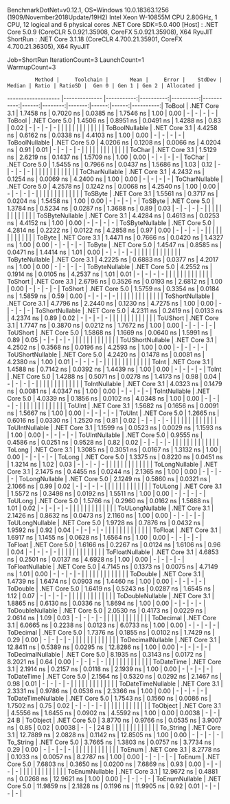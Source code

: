 
BenchmarkDotNet=v0.12.1, OS=Windows 10.0.18363.1256 (1909/November2018Update/19H2)
Intel Xeon W-10855M CPU 2.80GHz, 1 CPU, 12 logical and 6 physical cores
.NET Core SDK=5.0.400
  [Host]   : .NET Core 5.0.9 (CoreCLR 5.0.921.35908, CoreFX 5.0.921.35908), X64 RyuJIT
  ShortRun : .NET Core 3.1.18 (CoreCLR 4.700.21.35901, CoreFX 4.700.21.36305), X64 RyuJIT

Job=ShortRun  IterationCount=3  LaunchCount=1  
WarmupCount=3  

             Method |     Toolchain |       Mean |     Error |    StdDev |     Median | Ratio | RatioSD |  Gen 0 | Gen 1 | Gen 2 | Allocated |
------------------- |-------------- |-----------:|----------:|----------:|-----------:|------:|--------:|-------:|------:|------:|----------:|
             ToBool | .NET Core 3.1 |  1.7458 ns | 0.7020 ns | 0.0385 ns |  1.7546 ns |  1.00 |    0.00 |      - |     - |     - |         - |
             ToBool | .NET Core 5.0 |  1.4506 ns | 0.8951 ns | 0.0491 ns |  1.4288 ns |  0.83 |    0.02 |      - |     - |     - |         - |
                    |               |            |           |           |            |       |         |        |       |       |           |
     ToBoolNullable | .NET Core 3.1 |  4.4258 ns | 0.6162 ns | 0.0338 ns |  4.4103 ns |  1.00 |    0.00 |      - |     - |     - |         - |
     ToBoolNullable | .NET Core 5.0 |  4.0206 ns | 0.1208 ns | 0.0066 ns |  4.0204 ns |  0.91 |    0.01 |      - |     - |     - |         - |
                    |               |            |           |           |            |       |         |        |       |       |           |
             ToChar | .NET Core 3.1 |  1.5129 ns | 2.6219 ns | 0.1437 ns |  1.5709 ns |  1.00 |    0.00 |      - |     - |     - |         - |
             ToChar | .NET Core 5.0 |  1.5455 ns | 0.7966 ns | 0.0437 ns |  1.5686 ns |  1.03 |    0.12 |      - |     - |     - |         - |
                    |               |            |           |           |            |       |         |        |       |       |           |
     ToCharNullable | .NET Core 3.1 |  4.2432 ns | 0.1254 ns | 0.0069 ns |  4.2400 ns |  1.00 |    0.00 |      - |     - |     - |         - |
     ToCharNullable | .NET Core 5.0 |  4.2578 ns | 0.1242 ns | 0.0068 ns |  4.2540 ns |  1.00 |    0.00 |      - |     - |     - |         - |
                    |               |            |           |           |            |       |         |        |       |       |           |
            ToSByte | .NET Core 3.1 |  1.5561 ns | 0.3717 ns | 0.0204 ns |  1.5458 ns |  1.00 |    0.00 |      - |     - |     - |         - |
            ToSByte | .NET Core 5.0 |  1.3784 ns | 0.5234 ns | 0.0287 ns |  1.3688 ns |  0.89 |    0.03 |      - |     - |     - |         - |
                    |               |            |           |           |            |       |         |        |       |       |           |
    ToSByteNullable | .NET Core 3.1 |  4.4284 ns | 0.4613 ns | 0.0253 ns |  4.4152 ns |  1.00 |    0.00 |      - |     - |     - |         - |
    ToSByteNullable | .NET Core 5.0 |  4.2814 ns | 0.2222 ns | 0.0122 ns |  4.2858 ns |  0.97 |    0.00 |      - |     - |     - |         - |
                    |               |            |           |           |            |       |         |        |       |       |           |
             ToByte | .NET Core 3.1 |  1.4471 ns | 0.7666 ns | 0.0420 ns |  1.4327 ns |  1.00 |    0.00 |      - |     - |     - |         - |
             ToByte | .NET Core 5.0 |  1.4547 ns | 0.8585 ns | 0.0471 ns |  1.4414 ns |  1.01 |    0.00 |      - |     - |     - |         - |
                    |               |            |           |           |            |       |         |        |       |       |           |
     ToByteNullable | .NET Core 3.1 |  4.2225 ns | 0.6883 ns | 0.0377 ns |  4.2017 ns |  1.00 |    0.00 |      - |     - |     - |         - |
     ToByteNullable | .NET Core 5.0 |  4.2552 ns | 0.1914 ns | 0.0105 ns |  4.2537 ns |  1.01 |    0.01 |      - |     - |     - |         - |
                    |               |            |           |           |            |       |         |        |       |       |           |
            ToShort | .NET Core 3.1 |  2.6796 ns | 0.3526 ns | 0.0193 ns |  2.6812 ns |  1.00 |    0.00 |      - |     - |     - |         - |
            ToShort | .NET Core 5.0 |  1.5759 ns | 0.3354 ns | 0.0184 ns |  1.5859 ns |  0.59 |    0.00 |      - |     - |     - |         - |
                    |               |            |           |           |            |       |         |        |       |       |           |
    ToShortNullable | .NET Core 3.1 |  4.7796 ns | 2.2440 ns | 0.1230 ns |  4.7275 ns |  1.00 |    0.00 |      - |     - |     - |         - |
    ToShortNullable | .NET Core 5.0 |  4.2311 ns | 0.2419 ns | 0.0133 ns |  4.2374 ns |  0.89 |    0.02 |      - |     - |     - |         - |
                    |               |            |           |           |            |       |         |        |       |       |           |
           ToUShort | .NET Core 3.1 |  1.7747 ns | 0.3870 ns | 0.0212 ns |  1.7672 ns |  1.00 |    0.00 |      - |     - |     - |         - |
           ToUShort | .NET Core 5.0 |  1.5868 ns | 1.1669 ns | 0.0640 ns |  1.5991 ns |  0.89 |    0.05 |      - |     - |     - |         - |
                    |               |            |           |           |            |       |         |        |       |       |           |
   ToUShortNullable | .NET Core 3.1 |  4.2502 ns | 0.3568 ns | 0.0196 ns |  4.2593 ns |  1.00 |    0.00 |      - |     - |     - |         - |
   ToUShortNullable | .NET Core 5.0 |  4.2420 ns | 0.1478 ns | 0.0081 ns |  4.2380 ns |  1.00 |    0.01 |      - |     - |     - |         - |
                    |               |            |           |           |            |       |         |        |       |       |           |
              ToInt | .NET Core 3.1 |  1.4588 ns | 0.7142 ns | 0.0392 ns |  1.4439 ns |  1.00 |    0.00 |      - |     - |     - |         - |
              ToInt | .NET Core 5.0 |  1.4288 ns | 0.5071 ns | 0.0278 ns |  1.4173 ns |  0.98 |    0.04 |      - |     - |     - |         - |
                    |               |            |           |           |            |       |         |        |       |       |           |
      ToIntNullable | .NET Core 3.1 |  4.0323 ns | 0.1479 ns | 0.0081 ns |  4.0347 ns |  1.00 |    0.00 |      - |     - |     - |         - |
      ToIntNullable | .NET Core 5.0 |  4.0339 ns | 0.1856 ns | 0.0102 ns |  4.0348 ns |  1.00 |    0.00 |      - |     - |     - |         - |
                    |               |            |           |           |            |       |         |        |       |       |           |
             ToUInt | .NET Core 3.1 |  1.5682 ns | 0.1656 ns | 0.0091 ns |  1.5667 ns |  1.00 |    0.00 |      - |     - |     - |         - |
             ToUInt | .NET Core 5.0 |  1.2665 ns | 0.6016 ns | 0.0330 ns |  1.2520 ns |  0.81 |    0.02 |      - |     - |     - |         - |
                    |               |            |           |           |            |       |         |        |       |       |           |
     ToUIntNullable | .NET Core 3.1 |  1.1599 ns | 0.0523 ns | 0.0029 ns |  1.1593 ns |  1.00 |    0.00 |      - |     - |     - |         - |
     ToUIntNullable | .NET Core 5.0 |  0.9555 ns | 0.4586 ns | 0.0251 ns |  0.9528 ns |  0.82 |    0.02 |      - |     - |     - |         - |
                    |               |            |           |           |            |       |         |        |       |       |           |
             ToLong | .NET Core 3.1 |  1.3085 ns | 0.3051 ns | 0.0167 ns |  1.3132 ns |  1.00 |    0.00 |      - |     - |     - |         - |
             ToLong | .NET Core 5.0 |  1.3375 ns | 0.8220 ns | 0.0451 ns |  1.3214 ns |  1.02 |    0.03 |      - |     - |     - |         - |
                    |               |            |           |           |            |       |         |        |       |       |           |
     ToLongNullable | .NET Core 3.1 |  2.1475 ns | 0.4455 ns | 0.0244 ns |  2.1365 ns |  1.00 |    0.00 |      - |     - |     - |         - |
     ToLongNullable | .NET Core 5.0 |  2.1249 ns | 0.5860 ns | 0.0321 ns |  2.1066 ns |  0.99 |    0.02 |      - |     - |     - |         - |
                    |               |            |           |           |            |       |         |        |       |       |           |
            ToULong | .NET Core 3.1 |  1.5572 ns | 0.3498 ns | 0.0192 ns |  1.5511 ns |  1.00 |    0.00 |      - |     - |     - |         - |
            ToULong | .NET Core 5.0 |  1.5766 ns | 0.2960 ns | 0.0162 ns |  1.5688 ns |  1.01 |    0.02 |      - |     - |     - |         - |
                    |               |            |           |           |            |       |         |        |       |       |           |
    ToULongNullable | .NET Core 3.1 |  2.1426 ns | 0.8632 ns | 0.0473 ns |  2.1160 ns |  1.00 |    0.00 |      - |     - |     - |         - |
    ToULongNullable | .NET Core 5.0 |  1.9728 ns | 0.7876 ns | 0.0432 ns |  1.9592 ns |  0.92 |    0.04 |      - |     - |     - |         - |
                    |               |            |           |           |            |       |         |        |       |       |           |
            ToFloat | .NET Core 3.1 |  1.6917 ns | 1.1455 ns | 0.0628 ns |  1.6564 ns |  1.00 |    0.00 |      - |     - |     - |         - |
            ToFloat | .NET Core 5.0 |  1.6166 ns | 0.2267 ns | 0.0124 ns |  1.6106 ns |  0.96 |    0.04 |      - |     - |     - |         - |
                    |               |            |           |           |            |       |         |        |       |       |           |
    ToFloatNullable | .NET Core 3.1 |  4.6853 ns | 0.2501 ns | 0.0137 ns |  4.6928 ns |  1.00 |    0.00 |      - |     - |     - |         - |
    ToFloatNullable | .NET Core 5.0 |  4.7145 ns | 0.1373 ns | 0.0075 ns |  4.7149 ns |  1.01 |    0.00 |      - |     - |     - |         - |
                    |               |            |           |           |            |       |         |        |       |       |           |
           ToDouble | .NET Core 3.1 |  1.4739 ns | 1.6474 ns | 0.0903 ns |  1.4460 ns |  1.00 |    0.00 |      - |     - |     - |         - |
           ToDouble | .NET Core 5.0 |  1.6419 ns | 0.5243 ns | 0.0287 ns |  1.6545 ns |  1.12 |    0.07 |      - |     - |     - |         - |
                    |               |            |           |           |            |       |         |        |       |       |           |
   ToDoubleNullable | .NET Core 3.1 |  1.8865 ns | 0.6130 ns | 0.0336 ns |  1.8694 ns |  1.00 |    0.00 |      - |     - |     - |         - |
   ToDoubleNullable | .NET Core 5.0 |  2.0530 ns | 0.4173 ns | 0.0229 ns |  2.0614 ns |  1.09 |    0.03 |      - |     - |     - |         - |
                    |               |            |           |           |            |       |         |        |       |       |           |
          ToDecimal | .NET Core 3.1 |  6.0665 ns | 0.2238 ns | 0.0123 ns |  6.0733 ns |  1.00 |    0.00 |      - |     - |     - |         - |
          ToDecimal | .NET Core 5.0 |  1.7376 ns | 0.1855 ns | 0.0102 ns |  1.7429 ns |  0.29 |    0.00 |      - |     - |     - |         - |
                    |               |            |           |           |            |       |         |        |       |       |           |
  ToDecimalNullable | .NET Core 3.1 | 12.8411 ns | 0.5389 ns | 0.0295 ns | 12.8286 ns |  1.00 |    0.00 |      - |     - |     - |         - |
  ToDecimalNullable | .NET Core 5.0 |  8.1935 ns | 0.3143 ns | 0.0172 ns |  8.2021 ns |  0.64 |    0.00 |      - |     - |     - |         - |
                    |               |            |           |           |            |       |         |        |       |       |           |
         ToDateTime | .NET Core 3.1 |  2.1914 ns | 0.2157 ns | 0.0118 ns |  2.1939 ns |  1.00 |    0.00 |      - |     - |     - |         - |
         ToDateTime | .NET Core 5.0 |  2.1564 ns | 0.5320 ns | 0.0292 ns |  2.1467 ns |  0.98 |    0.01 |      - |     - |     - |         - |
                    |               |            |           |           |            |       |         |        |       |       |           |
 ToDateTimeNullable | .NET Core 3.1 |  2.3331 ns | 0.9786 ns | 0.0536 ns |  2.3366 ns |  1.00 |    0.00 |      - |     - |     - |         - |
 ToDateTimeNullable | .NET Core 5.0 |  1.7543 ns | 0.1560 ns | 0.0086 ns |  1.7502 ns |  0.75 |    0.02 |      - |     - |     - |         - |
                    |               |            |           |           |            |       |         |        |       |       |           |
           ToObject | .NET Core 3.1 |  4.5556 ns | 1.6455 ns | 0.0902 ns |  4.5592 ns |  1.00 |    0.00 | 0.0038 |     - |     - |      24 B |
           ToObject | .NET Core 5.0 |  3.8770 ns | 0.9766 ns | 0.0535 ns |  3.9007 ns |  0.85 |    0.02 | 0.0038 |     - |     - |      24 B |
                    |               |            |           |           |            |       |         |        |       |       |           |
          To_String | .NET Core 3.1 | 12.7889 ns | 2.0828 ns | 0.1142 ns | 12.8505 ns |  1.00 |    0.00 |      - |     - |     - |         - |
          To_String | .NET Core 5.0 |  3.7665 ns | 1.3803 ns | 0.0757 ns |  3.7734 ns |  0.29 |    0.00 |      - |     - |     - |         - |
                    |               |            |           |           |            |       |         |        |       |       |           |
             ToEnum | .NET Core 3.1 |  8.2778 ns | 0.1033 ns | 0.0057 ns |  8.2787 ns |  1.00 |    0.00 |      - |     - |     - |         - |
             ToEnum | .NET Core 5.0 |  7.6803 ns | 0.3650 ns | 0.0200 ns |  7.6869 ns |  0.93 |    0.00 |      - |     - |     - |         - |
                    |               |            |           |           |            |       |         |        |       |       |           |
     ToEnumNullable | .NET Core 3.1 | 12.9672 ns | 0.4881 ns | 0.0268 ns | 12.9621 ns |  1.00 |    0.00 |      - |     - |     - |         - |
     ToEnumNullable | .NET Core 5.0 | 11.9859 ns | 2.1828 ns | 0.1196 ns | 11.9905 ns |  0.92 |    0.01 |      - |     - |     - |         - |
